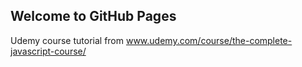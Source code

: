 ## Welcome to GitHub Pages
Udemy course tutorial from www.udemy.com/course/the-complete-javascript-course/
